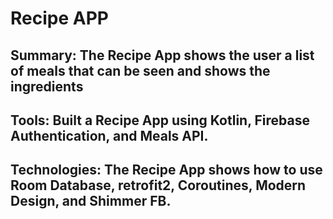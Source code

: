 # Recipe APP


## Summary: The Recipe App shows the user a list of meals that can be seen and shows the ingredients


## Tools: Built a Recipe App using Kotlin, Firebase Authentication, and Meals API.


## Technologies: The Recipe App shows how to use Room Database, retrofit2, Coroutines, Modern Design, and Shimmer FB.
